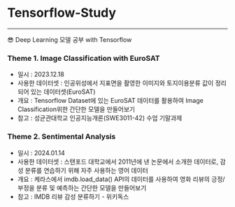 # Tensorflow-Study
---
😎 Deep Learning 모델 공부 with Tensorflow

### Theme 1. Image Classification with EuroSAT
- 일시 : 2023.12.18
- 사용한 데이터셋 : 인공위성에서 지표면을 촬영한 이미지와 토지이용분류 값이 정리되어 있는 데이터셋(EuroSAT)
- 개요 : Tensorflow Dataset에 있는 EuroSAT 데이터를 활용하여 Image Classification위한 간단한 모델을 만들어보기
- 참고 : 성균관대학교 인공지능개론(SWE3011-42) 수업 기말과제

### Theme 2. Sentimental Analysis
- 일시 : 2024.01.14
- 사용한 데이터셋 : 스탠포드 대학교에서 2011년에 낸 논문에서 소개한 데이터로, 감성 분류를 연습하기 위해 자주 사용하는 영어 데이터
- 개요 : 케라스에서 imdb.load_data() API의 데이터를 사용하여 영화 리뷰의 긍정/부정을 분류 및 예측하는 간단한 모델을 만들어보기
- 참고 : IMDB 리뷰 감성 분류하기 - 위키독스
